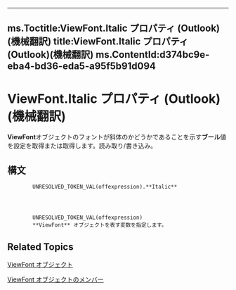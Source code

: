 

---
ms.Toctitle:ViewFont.Italic プロパティ (Outlook)(機械翻訳)
title:ViewFont.Italic プロパティ (Outlook)(機械翻訳)
ms.ContentId:d374bc9e-eba4-bd36-eda5-a95f5b91d094
---
# ViewFont.Italic プロパティ (Outlook)(機械翻訳)




**ViewFont**オブジェクトのフォントが斜体のかどうかであることを示す**ブール**値を設定を取得または取得します。読み取り/書き込み。

## 構文

            UNRESOLVED_TOKEN_VAL(offexpression).**Italic**




            UNRESOLVED_TOKEN_VAL(offexpression)
            **ViewFont** オブジェクトを表す変数を指定します。



## Related Topics

[ViewFont オブジェクト](cbd7c6ce-f49a-1627-0ad9-a019911fb47b.md)

[ViewFont オブジェクトのメンバー](7ab1bdba-8b1e-a516-f44c-d6e91d56e4d3.md)




